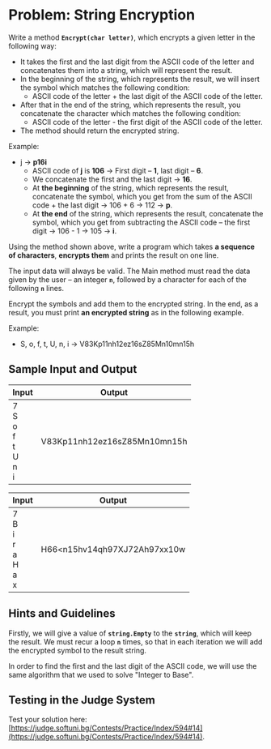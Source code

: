 # Problem: String Encryption

Write a method **`Encrypt(char letter)`**, which encrypts a given letter in the following way:
* It takes the first and the last digit from the ASCII code of the letter and concatenates them into a string, which will represent the result. 
* In the beginning of the string, which represents the result, we will insert the symbol which matches the following condition:
  * ASCII code of the letter + the last digit of the ASCII code of the letter.
* After that in the end of the string, which represents the result, you concatenate the character which matches the following condition:
  * ASCII code of the letter - the first digit of the ASCII code of the letter.
* The method should return the encrypted string.

Example:
* j &rarr; **p16i**
  * ASCII code of **j** is **106** &rarr; First digit – **1**, last digit – **6**.
  * We concatenate the first and the last digit &rarr; **16**.
  * At **the beginning** of the string, which represents the result, concatenate the symbol, which you get from the sum of the ASCII code + the last digit &rarr; 106 + 6 &rarr; 112 &rarr; **p**.
  * At **the end** of the string, which represents the result, concatenate the symbol, which you get from subtracting the ASCII code – the first digit &rarr; 106 - 1 &rarr; 105 &rarr; **i**.
  
Using the method shown above, write a program which takes **a sequence of characters**, **encrypts them** and prints the result on one line.

The input data will always be valid. The Main method must read the data given by the user – an integer **`n`**, followed by a character for each of the following **`n`** lines.

Encrypt the symbols and add them to the encrypted string. In the end, as a result, you must print **an encrypted string** as in the following example.

Example:
* S, o, f, t, U, n, i &rarr; V83Kp11nh12ez16sZ85Mn10mn15h

## Sample Input and Output

| Input | Output |
| --- | --- |
|7<br>S<br>o<br>f<br>t<br>U<br>n<br>i|V83Kp11nh12ez16sZ85Mn10mn15h|

| Input | Output | 
| --- | --- |
|7<br>B<br>i<br>r<br>a<br>H<br>a<br>x| H66<n15hv14qh97XJ72Ah97xx10w |

## Hints and Guidelines

Firstly, we will give a value of **`string.Empty`** to the **`string`**, which will keep the result. We must recur a loop **`n`** times, so that in each iteration we will add the encrypted symbol to the result string. 

In order to find the first and the last digit of the ASCII code, we will use the same algorithm that we used to solve "Integer to Base".

## Testing in the Judge System

Test your solution here: [https://judge.softuni.bg/Contests/Practice/Index/594#14](https://judge.softuni.bg/Contests/Practice/Index/594#14).
